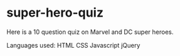 # super-hero-quiz

Here is a 10 question quiz on Marvel and DC super heroes. 

Languages used:
HTML
CSS
Javascript
jQuery
